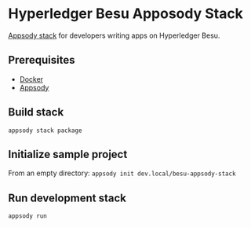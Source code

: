 # Hyperledger Besu Apposody Stack

[Appsody stack](https://appsody.dev/docs/stacks/stacks-overview/) for developers writing apps on Hyperledger Besu.

## Prerequisites
* [Docker](https://www.docker.com/)
* [Appsody](https://appsody.dev/)

## Build stack
`appsody stack package`

## Initialize sample project
From an empty directory:
`appsody init dev.local/besu-appsody-stack`

## Run development stack
`appsody run`
